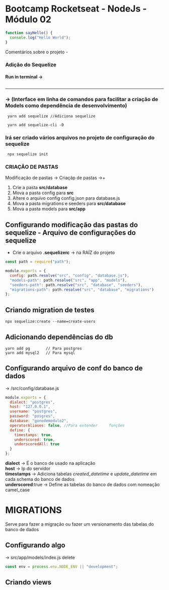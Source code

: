 # Bootcamp Rocketseat - NodeJs - Módulo 02

```js
function sayHello() {
  console.log("Hello World");
}
```

Comentários sobre o projeto -

### **Adição do Sequelize**

#### Run in terminal ->

##

---

### -> (Interface em linha de comandos para facilitar a criação de Models como dependência de desenvolvimento)

```
 yarn add sequelize //Adiciona sequelize

 yarn add sequelize-cli -D
```

### Irá ser criado vários arquivos no projeto de configuração do sequelize

```
 npx sequelize init
```

### **CRIAÇÃO DE PASTAS**

Modificação de pastas ->
Criaçãp de pastas ->+

1.  Crie a pasta **src/database**
2.  Mova a pasta config para **src**
3.  Altere o arquivo config config.json para database.js
4.  Mova a pasta migrations e seeders para **src/database**
5.  Mova a pasta models para **src/app**

## Configurando modificação das pastas do sequelize - Arquivo de configurações do sequelize

- Crie o arquivo
  **.sequelizerc** -> na RAÍZ do projeto

```js
const path = require("path");

module.exports = {
  config: path.resolve("src", "config", "database.js"),
  "models-path": path.resolve("src", "app", "models"),
  "seeders-path": path.resolve("src", "database", "seeders"),
  "migrations-path": path.resolve("src", "database", "migrations")
};
```

## Criando migration de testes

```
npx sequelize:create --name=create-users
```

## Adicionando dependências do db

```
yarn add pg       // Para postgres
yarn add mysql2   // Para mysql
```

## Configurando arquivo de conf do banco de dados

-> /src/config/database.js

```js
module.exports = {
  dialect: "postgres",
  host: "127.0.0.1",
  username: "postgres",
  password: "posgres",
  database: "gonodemodulo2",
  operatorAliases: false, //Para extender     funções
  define: {
    timestamps: true,
    underscored: true,
    underscoredAll: true
  }
};
```

**dialect** -> É o banco de usado na aplicação  
**host** -> Ip do servidor  
**timestamps** -> Adiciona tabelas _created_datetime_ e _update_datetime_ em cada schema do banco de dados  
**underscored**:true -> Define as tabelas do banco de dados com nomeação camel_case

# MIGRATIONS

Serve para fazer a migração ou fazer um versionamento das tabelas do banco de dados



## Configurando algo

-> src/app/models/index.js
delete

```js
const env = process.env.NODE_ENV || "development";
```

## Criando views

